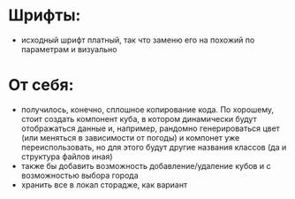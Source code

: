 # Шрифты:
   - исходный шрифт платный, так что заменю его на похожий по параметрам и визуально
# От себя:
   - получилось, конечно, сплошное копирование кода. По хорошему, стоит создать компонент куба, в котором динамически будут отображаться данные и, например, рандомно генерироваться цвет (или меняться в зависимости от погоды) и компонет уже переиспользовать, но для этого будут другие названия классов (да и структура файлов иная)
   - также бы добавить возможность добавление/удаление кубов и с возможностью выбора города 
   - хранить все в локал сторадже, как вариант 